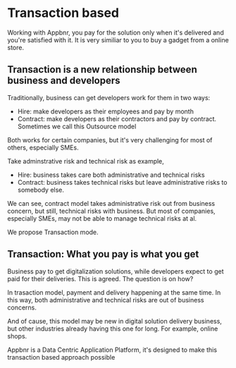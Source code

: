 # Transaction based

Working with Appbnr, you pay for the solution only when it's delivered and you're satisfied with it.
It is very similiar to you to buy a gadget from a online store.

## Transaction is a new relationship between business and developers

Traditionally, business can get developers work for them in two ways:

* Hire: make developers as their employees and pay by month
* Contract: make developers as their contractors and pay by contract. Sometimes we call this Outsource model

Both works for certain companies, but it's very challenging for most of others, especially SMEs. 

Take adminstrative risk and technical risk as example, 
* Hire: business takes care both administrative and technical risks
* Contract: business takes technical risks but leave administrative risks to somebody else.

We can see, contract model takes administrative risk out from business concern, but still, technical risks with business. But most of companies, especially SMEs, may not be able to manage technical risks at al.

We propose Transaction mode.

## Transaction: What you pay is what you get

Business pay to get digitalization solutions, while developers expect to get paid for their deliveries. This is agreed. The question is on how?

In trasaction model, payment and delivery happening at the same time. In this way, both administrative and technical risks are out of business concerns.

And of cause, this model may be new in digital solution delivery business, but other industries already having this one for long. For example, online shops.

Appbnr is a Data Centric Application Platform, it's designed to make this transaction based approach possible
